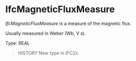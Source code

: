 # IfcMagneticFluxMeasure

_IfcMagneticFluxMeasure_ is a measure of the magnetic flux.

Usually measured in Weber (Wb, V s).

Type: REAL

> HISTORY  New type in IFC2x.
